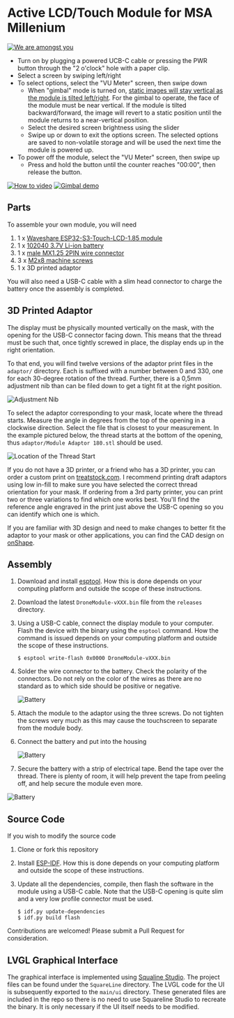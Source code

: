 
# Active LCD/Touch Module for MSA Millenium

[![We are amongst you](https://img.youtube.com/vi/RAXS9oAZ2nA/hqdefault.jpg)](https://youtube.com/shorts/RAXS9oAZ2nA)

* Turn on by plugging a powered UCB-C cable or pressing the PWR button through the "2 o'clock" hole with a paper clip.
* Select a screen by swiping left/right
* To select options, select the "VU Meter" screen, then swipe down
   * When "gimbal" mode is turned on, [static images will stay vertical as the module is tilted left/right](https://youtube.com/shorts/xoTwUf5Kzs8). For the gimbal to operate, the face of the module must be near vertical. If the module is tilted backward/forward, the image will revert to a static position until the module returns to a near-vertical position.
   * Select the desired screen brightness using the slider
   * Swipe up or down to exit the options screen. The selected options are saved to non-volatile storage and will be used the next time the module is powered up.
* To power off the module, select the "VU Meter" screen, then swipe up
   * Press and hold the button until the counter reaches "00:00", then release the button.

[![How to video](https://img.youtube.com/vi/vYDvSj9ELww/hqdefault.jpg)](https://youtube.com/shorts/vYDvSj9ELww)
[![Gimbal demo](https://img.youtube.com/vi/xoTwUf5Kzs8/hqdefault.jpg)](https://youtube.com/shorts/xoTwUf5Kzs8)

## Parts

To assemble your own module, you will need

1. 1 x [Waveshare ESP32-S3-Touch-LCD-1.85 module](https://www.waveshare.com/wiki/ESP32-S3-Touch-LCD-1.85)
2. 1 x [102040 3.7V Li-ion battery](https://www.aliexpress.com/item/3256802795997758.html)
3. 1 x [male MX1.25 2PIN wire connector](https://www.aliexpress.us/item/3256807090795780.html)
4. 3 x [M2x8 machine screws](https://www.amazon.com/cSeao-100pcs-Phillips-Machine-Stainless/dp/B0CMCRW6N5)
5. 1 x 3D printed adaptor

You will also need a USB-C cable with a slim head connector to charge the battery once the assembly is completed.

## 3D Printed Adaptor

The display must be physically mounted vertically on the mask, with the opening for the USB-C connector facing down.
This means that the thread must be such that, once tightly screwed in place, the display ends up in the
right orientation.

To that end, you will find twelve versions of the adaptor print files in the `adaptor/` directory. Each is suffixed with a number between 0 and 330, one for each 30-degree rotation of the thread. Further, there is a 0,5mm adjustment nib than can be filed down to get a tight fit at the right position.

![Adjustment Nib](docs/images/nib.png)

To select the adaptor corresponding to your mask, locate where the thread starts. Measure the angle in degrees from the top of the opening in a clockwise direction. Select the file that is closest to your measurement. In the example pictured below, the thread starts at the bottom of the opening, thus `adaptor/Module Adaptor 180.stl` should be used.

![Location of the Thread Start](docs/images/thread.jpg)

If you do not have a 3D printer, or a friend who has a 3D printer, you can order a custom print on [treatstock.com](http://treatstock.com). I recommend printing draft adaptors using low in-fill to make sure you have selected the correct thread orientation for your mask. If ordering from a 3rd party printer, you can print two or three variations to find which one works best. You'll find the reference angle engraved in the print just above the USB-C opening so you can identify which one is which.

If you are familiar with 3D design and need to make changes to better fit the adaptor to your mask or other applications,
you can find the CAD design on [onShape](https://cad.onshape.com/documents/bc1f5a716a4c4820f004ee89/w/ae24f4372222ef2d74587ff9/e/df42568fb9024952c10272b5).

## Assembly

1. Download and install [esptool](https://github.com/espressif/esptool/releases). How this is done depends on your computing platform and outside the scope of these instructions.

1. Download the latest `DroneModule-vXXX.bin` file from the `releases` directory.

1. Using a USB-C cable, connect the display module to your computer. Flash the device with the binary using the `esptool` command. How the command is issued depends on your computing platform and outside the scope of these instructions.

    ```
    $ esptool write-flash 0x0000 DroneModule-vXXX.bin
    ```

1. Solder the wire connector to the battery. Check the polarity of the connectors. Do not rely on the color of the wires as there are no standard as to which side should be positive or negative.

    ![Battery](docs/images/battery1.jpg)

1. Attach the module to the adaptor using the three screws. Do not tighten the screws very much as this may cause the touchscreen to separate from the module body.

1. Connect the battery and put into the housing

    ![Battery](docs/images/battery2.jpg)

1. Secure the battery with a strip of electrical tape. Bend the tape over the thread. There is plenty of room, it will help prevent the tape from peeling off, and help secure the module even more.

![Battery](docs/images/battery3.jpg)

## Source Code

If you wish to modify the source code

1. Clone or fork this repository

1. Install [ESP-IDF](https://docs.espressif.com/projects/esp-idf/en/stable/esp32/index.html). How this is done depends on your computing platform and outside the scope of these instructions.

1. Update all the dependencies, compile, then flash the software in the module using a USB-C cable. Note that the USB-C opening is quite slim and a very low profile connector must be used.

    ```
    $ idf.py update-dependencies
    $ idf.py build flash
    ```

Contributions are welcomed! Please submit a Pull Request for consideration.

## LVGL Graphical Interface

The graphical interface is implemented using [Squaline Studio](https://squareline.io/). The project files can be found under the `SquareLine` directory. The LVGL code for the UI is subsequently exported to the `main/ui` directory. These generated files are included in the repo so there is no need to use Squareline Studio to recreate the binary. It is only necessary if the UI itself needs to be modified.